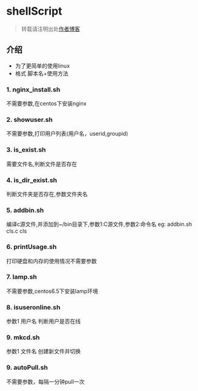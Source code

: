 # shellScript
> 转载请注明出处[作者博客](http://www.aiplay.top)

## 介绍
* 为了更简单的使用linux
* 格式 脚本名+使用方法
### 1. nginx_install.sh
 不需要参数,在centos下安装nginx
### 2. showuser.sh
 不需要参数,打印用户列表(用户名，userid,groupid)
### 3. is_exist.sh
 需要文件名,判断文件是否存在
### 4. is_dir_exist.sh
 判断文件夹是否存在,参数文件夹名
### 5. addbin.sh
 编译c源文件,并添加到~/bin目录下,参数1:C源文件,参数2:命令名
 eg: addbin.sh cls.c cls
### 6. printUsage.sh
 打印硬盘和内存的使用情况不需要参数
### 7. lamp.sh
 不需要参数,centos6.5下安装lamp环境
### 8. isuseronline.sh
 参数1 用户名 判断用户是否在线
### 9. mkcd.sh
参数1 文件名 创建新文件并切换
### 9. autoPull.sh
 不需要参数，每隔一分钟pull一次

